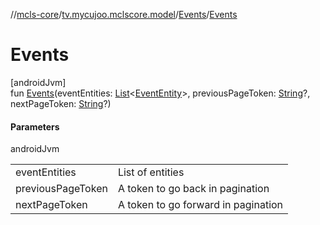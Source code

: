 //[mcls-core](../../../index.md)/[tv.mycujoo.mclscore.model](../index.md)/[Events](index.md)/[Events](-events.md)

# Events

[androidJvm]\
fun [Events](-events.md)(eventEntities: [List](https://kotlinlang.org/api/latest/jvm/stdlib/kotlin.collections/-list/index.html)&lt;[EventEntity](../-event-entity/index.md)&gt;, previousPageToken: [String](https://kotlinlang.org/api/latest/jvm/stdlib/kotlin/-string/index.html)?, nextPageToken: [String](https://kotlinlang.org/api/latest/jvm/stdlib/kotlin/-string/index.html)?)

#### Parameters

androidJvm

| | |
|---|---|
| eventEntities | List of entities |
| previousPageToken | A token to go back in pagination |
| nextPageToken | A token to go forward in pagination |
